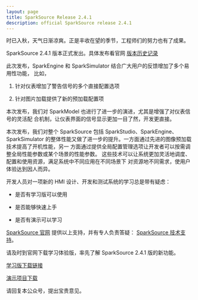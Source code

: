 ```yaml
---
layout: page
title: SparkSource Release 2.4.1
description: official SparkSource release 2.4.1
---
```



时已入秋，天气日渐凉爽。正是丰收在望的季节，工程师们的努力也有了成果。

SparkSource 2.4.1 版本正式发出。具体发布看官网
[版本历史记录](http://www.sparksource.cn/html_ch/release_history.html)

此次发布，SparkEngine 和 SparkSimulator 结合广大用户的反馈增加了多个易用性功能，
比如，

1. 针对仪表增加了警告信号的多个直接配置选项

2. 针对图片加载提供了新的预加载配置项

本次发布，我们对 SparkModel 也进行了进一步的演进，尤其是增强了对仪表信号的灵活配
合机制，让仪表界面的信号显示更加一目了然，开发更直接。

本次发布，我们对整个 SparkSource 包括 SparkStudio、SparkEngine、SparkSimulator
的整体性能又做了进一步的提升。一方面通过先进的图像预加载技术提高了开机性能，另一
方面通过提供全局配置管理选项让开发者可以按需调整全局性能参数或某个场景的性能参数。
这些技术可以让系统更加灵活地调度、配置和使用资源，满足系统中不同应用在不同场景下
对资源地不同需求，使用户体验达到因人而异。

开发人员对一项新的 HMI 设计、开发和测试系统的学习总是带有疑虑：

* 是否有学习版可以使用

* 是否能够快速上手

* 是否有演示可以学习

[SparkSource 官网](http://www.sparksource.cn) 提供以上支持，并有专人负责答疑：
[SparkSource 技术支持](mailto:support@sparksource.cn)。

请及时到官网下载学习体验版，率先了解 SparkSource 2.4.1 版的新功能。

[学习版下载链接](http://www.sparksource.cn/html_ch/study_download.html)

[演示项目下载](http://www.sparksource.cn/html_ch/demo_download.html)

请回复本公众号，提出宝贵意见。
